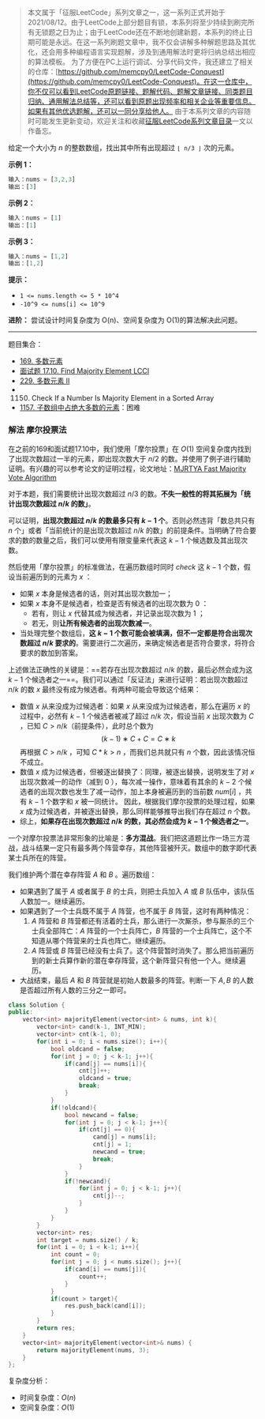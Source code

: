 > 本文属于「征服LeetCode」系列文章之一，这一系列正式开始于2021/08/12。由于LeetCode上部分题目有锁，本系列将至少持续到刷完所有无锁题之日为止；由于LeetCode还在不断地创建新题，本系列的终止日期可能是永远。在这一系列刷题文章中，我不仅会讲解多种解题思路及其优化，还会用多种编程语言实现题解，涉及到通用解法时更将归纳总结出相应的算法模板。
> <b></b>
> 为了方便在PC上运行调试、分享代码文件，我还建立了相关的仓库：[https://github.com/memcpy0/LeetCode-Conquest](https://github.com/memcpy0/LeetCode-Conquest)。在这一仓库中，你不仅可以看到LeetCode原题链接、题解代码、题解文章链接、同类题目归纳、通用解法总结等，还可以看到原题出现频率和相关企业等重要信息。如果有其他优选题解，还可以一同分享给他人。
> <b></b>
> 由于本系列文章的内容随时可能发生更新变动，欢迎关注和收藏[征服LeetCode系列文章目录](https://memcpy0.blog.csdn.net/article/details/119656559)一文以作备忘。

给定一个大小为 _n_ 的整数数组，找出其中所有出现超过 `⌊ n/3 ⌋` 次的元素。

**示例 1：**
```js
输入：nums = [3,2,3]
输出：[3]
```
**示例 2：**
```js
输入：nums = [1]
输出：[1]
```
**示例 3：**
```js
输入：nums = [1,2]
输出：[1,2]
```
**提示：**
- `1 <= nums.length <= 5 * 10^4`
- `-10^9 <= nums[i] <= 10^9`

**进阶：** 尝试设计时间复杂度为 O(n)、空间复杂度为 O(1)的算法解决此问题。

---
题目集合：
- [169. 多数元素](https://leetcode.cn/problems/majority-element/)
- [面试题 17.10. Find Majority Element LCCI](https://leetcode.cn/problems/find-majority-element-lcci/)
- [229. 多数元素 II](https://leetcode.cn/problems/majority-element-ii/)
- 1150. Check If a Number Is Majority Element in a Sorted Array
- [1157. 子数组中占绝大多数的元素](https://leetcode.cn/problems/online-majority-element-in-subarray/)：困难

### 解法 摩尔投票法
在之前的169和面试题17.10中，我们使用「摩尔投票」在 $O(1)$ 空间复杂度内找到了出现次数超过一半的元素，即出现次数大于 $n / 2$ 的数。并使用了例子进行辅助证明。有兴趣的可以参考论文的证明过程，论文地址：[MJRTYA Fast Majority Vote Algorithm](https://leetcode.cn/link/?target=https%3A%2F%2Fwww.cs.ou.edu%2F~rlpage%2Fdmtools%2Fmjrty.pdf)

对于本题，我们需要统计出现次数超过 $n / 3$ 的数。**不失一般性的将其拓展为「统计出现次数超过 $n / k$ 的数」**。

可以证明，**出现次数超过 $n / k$ 的数最多只有 $k - 1$ 个**。否则必然违背「数总共只有 $n$ 个」或者「当前统计的是出现次数超过 $n / k$ 的数」的前提条件。当明确了符合要求的数的数量之后，我们可以使用有限变量来代表这 $k - 1$ 个候选数及其出现次数。

然后使用「摩尔投票」的标准做法，在遍历数组时同时 $check$ 这 $k - 1$ 个数，假设当前遍历到的元素为 $x$ ：
- 如果 $x$ 本身是候选者的话，则对其出现次数加一；
- 如果 $x$ 本身不是候选者，检查是否有候选者的出现次数为 $0$ ：
    - 若有，则让 $x$ 代替其成为候选者，并记录出现次数为 $1$ ；
    - 若无，则**让所有候选者的出现次数减一**。
- 当处理完整个数组后，**这 $k - 1$ 个数可能会被填满，但不一定都是符合出现次数超过 $n / k$ 要求的**。需要进行二次遍历，来确定候选者是否符合要求，将符合要求的数加到答案。

上述做法正确性的关键是：==若存在出现次数超过 $n / k$ 的数，最后必然会成为这 $k - 1$ 个候选者之一==。我们可以通过「反证法」来进行证明：若出现次数超过 $n / k$ 的数 $x$ 最终没有成为候选者。有两种可能会导致这个结果：
- 数值 $x$ 从来没成为过候选者：如果 $x$ 从来没成为过候选者，那么在遍历 $x$ 的过程中，必然有 $k-1$ 个候选者被减了超过 $n/k$ 次，假设当前 $x$ 出现次数为 $C$ ，已知 $C > n / k$（前提条件），此时总个数为
$$(k−1)∗C+C=C∗k$$
    再根据 $C > n / k$ ，可知 $C * k > n$ ，而我们总共就只有 $n$ 个数，因此该情况恒不成立。
- 数值 $x$ 成为过候选者，但被逐出替换了：同理，被逐出替换，说明发生了对 $x$ 出现次数减一的动作（减到 $0$ ），每次减一操作，意味着有其余的 $k - 2$ 个候选者的出现次数也发生了减一动作，加上本身被遍历到的当前数 $num[i]$ ，共有 $k-1$ 个数字和 $x$ 被一同统计。 因此，根据我们摩尔投票的处理过程，如果 $x$ 成为过候选者，并被逐出替换，那么同样能够推导出我们存在超过 $n$ 个数。
- 综上，**如果存在出现次数超过 $n/k$ 的数，其必然会成为 $k-1$ 个候选者之一**。

一个对摩尔投票法非常形象的比喻是：**多方混战**。我们把这道题比作一场三方混战，战斗结果一定只有最多两个阵营幸存，其他阵营被歼灭。数组中的数字即代表某士兵所在的阵营。

我们维护两个潜在幸存阵营 $A$ 和 $B$ 。遍历数组：
- 如果遇到了属于 $A$ 或者属于 $B$ 的士兵，则把士兵加入 $A$ 或 $B$ 队伍中，该队伍人数加一。继续遍历。
- 如果遇到了一个士兵既不属于 $A$ 阵营，也不属于 $B$ 阵营，这时有两种情况：
    1. $A$ 阵营和 $B$ 阵营都还有活着的士兵，那么进行一次厮杀，参与厮杀的三个士兵全部阵亡：$A$ 阵营的一个士兵阵亡，$B$ 阵营的一个士兵阵亡，这个不知道从哪个阵营来的士兵也阵亡。继续遍历。
    2. $A$ 阵营或 $B$ 阵营已经没有士兵了。这个阵营暂时消失了。那么把当前遍历到的新士兵算作新的潜在幸存阵营，这个新阵营只有他一个人。继续遍历。
- 大战结束，最后 $A$ 和 $B$ 阵营就是初始人数最多的阵营。判断一下 $A,B$ 的人数是否超过所有人数的三分之一即可。

```cpp
class Solution {
public:
    vector<int> majorityElement(vector<int> & nums, int k){
        vector<int> cand(k-1, INT_MIN);
        vector<int> cnt(k-1, 0);
        for(int i = 0; i < nums.size(); i++){
            bool oldcand = false;
            for(int j = 0; j < k-1; j++){
                if(cand[j] == nums[i]){
                    cnt[j]++;
                    oldcand = true;
                    break;
                }
            }
            if(!oldcand){
                bool newcand = false;
                for(int j = 0; j < k-1; j++){
                    if(cnt[j] == 0){
                        cand[j] = nums[i];
                        cnt[j] = 1;
                        newcand = true;
                        break;
                    }
                }
                if(!newcand){
                    for(int j = 0; j < k-1; j++){
                        cnt[j]--;
                    }
                }
            }
        }
        vector<int> res; 
        int target = nums.size() / k;
        for(int i = 0; i < k-1; i++){
            int count = 0;
            for(int j = 0; j < nums.size(); j++){
                if(cand[i] == nums[j]){
                    count++;
                }
            }
            if(count > target){
                res.push_back(cand[i]); 
            }
        }
        return res;
    }
    vector<int> majorityElement(vector<int>& nums) {
        return majorityElement(nums, 3);    
    }
};
```
复杂度分析：
- 时间复杂度：$O(n)$
- 空间复杂度：$O(1)$